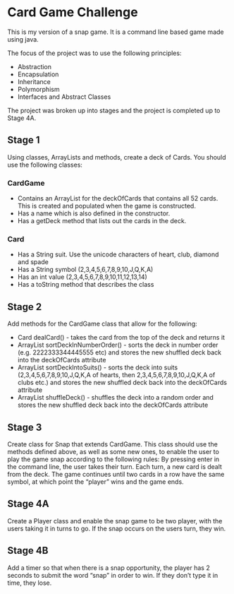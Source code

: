 # Card Game Challenge

This is my version of a snap game. It is a command line based game made using java. 

The focus of the project was to use the following principles:
* Abstraction
* Encapsulation
* Inheritance
* Polymorphism
* Interfaces and Abstract Classes

The project was broken up into stages and the project is completed up to Stage 4A.

## Stage 1
Using classes, ArrayLists and methods, create a deck of Cards. You should use the following classes:

### CardGame
* Contains an ArrayList<Card> for the deckOfCards that contains all 52 cards. This is created and populated when the game is constructed.
* Has a name which is also defined in the constructor.
* Has a getDeck method that lists out the cards in the deck.

### Card
* Has a String suit. Use the unicode characters of heart, club, diamond and spade
* Has a String symbol (2,3,4,5,6,7,8,9,10,J,Q,K,A)
* Has an int value (2,3,4,5,6,7,8,9,10,11,12,13,14)
* Has a toString method that describes the class

## Stage 2
Add methods for the CardGame class that allow for the following:
* Card dealCard() - takes the card from the top of the deck and returns it
* ArrayList<Card> sortDeckInNumberOrder() - sorts the deck in number order (e.g. 2222333344445555 etc) and stores the new shuffled deck back into the deckOfCards attribute
* ArrayList<Card> sortDeckIntoSuits() - sorts the deck into suits (2,3,4,5,6,7,8,9,10,J,Q,K,A of hearts, then 2,3,4,5,6,7,8,9,10,J,Q,K,A of clubs etc.) and stores the new shuffled deck back into the deckOfCards attribute
* ArrayList<Card> shuffleDeck() - shuffles the deck into a random order and stores the new shuffled deck back into the deckOfCards attribute

## Stage 3
Create class for Snap that extends CardGame. This class should use the methods defined above, as well as some new ones, to enable the user to play the game snap according to the following rules: By pressing enter in the command line, the user takes their turn. Each turn, a new card is dealt from the deck. The game continues until two cards in a row have the same symbol, at which point the “player” wins and the game ends.

## Stage 4A
Create a Player class and enable the snap game to be two player, with the users taking it in turns to go. If the snap occurs on the users turn, they win.

## Stage 4B
Add a timer so that when there is a snap opportunity, the player has 2 seconds to submit the word “snap” in order to win. If they don’t type it in time, they lose.